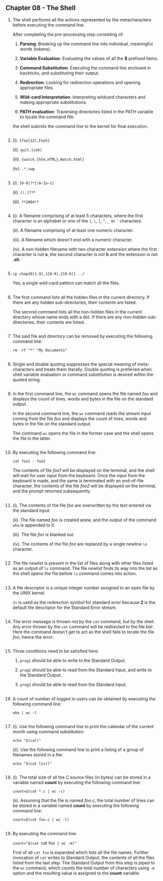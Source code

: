 ##  Chapter 08 - The Shell

01. The shell performs all the actions represented by the metacharacters before executing the command line.

    After completing the pre-processing step consisting of:

    01. **Parsing**: Breaking up the command line into individual, meaningful words (tokens).

    02. **Variable Evaluation**: Evaluating the values of all the **$** prefixed items.

    03. **Command Substitution**: Executing the command line enclosed in backticks, and substituting their output.

    04. **Redirection**: Looking for redirection operations and opening appropriate files.

    05. **Wild-card Interpretation**: Interpreting wildcard characters and making appropriate substitutions.

    06. **PATH evaluation**: Traversing directories listed in the PATH variable to locate the command file.

    the shell submits the command line to the kernel for final execution.

##

02. (i). `{foo[12],Foo5}`

    (ii). `quit.[coh]`

    (iii). `{watch.{htm,HTML},Watch.html}`

    (iv). `.*.swp`

##

03. (i). `[0-9]?*[!A-Za-z]`

    (ii). `[!.]??*`

    (iii). `?*2004*?`

##

04. (i). A filename comprising of at least 5 characters, where the first character is an alphabet or one of the `[`, `\`, `]`, `^`, `_` or `` ` `` characters.

    (ii). A filename comprising of at least one numeric character.

    (iii). A filename which doesn't end with a numeric character.

    (iv). A non-hidden filename with two character extension where the first character is not **s**, the second character is not **h** and the extension is not **.sh**.

##

05. `cp chap{0[1-9],1[0-9],2[0-6]} ../`

    Yes, a single wild-card pattern can match all the files.

##

06. The first command lists all the hidden files in the current directory. If there are any hidden sub-directories, their contents are listed.

    The second command lists all the non-hidden files in the current directory whose name ends with a dot. If there are any non-hidden sub-directories, their contents are listed.

##

07. The said file and directory can be removed by executing the following command line:

    `rm -rf "*" "My Documents"`

##

08. Single and double quoting suppresses the special meaning of meta-characters and treats them literally. Double quoting is preferred when shell variable evaluation or command substitution is desired within the quoted string.

##

09. In the first command line, the `wc` command opens the file named _foo_ and displays the count of lines, words and bytes in the file on the standard output.

    In the second command line, the `wc` command reads the stream input coming from the file _foo_ and displays the count of lines, words and bytes in the file on the standard output.

    The command `wc` opens the file in the former case and the shell opens the file in the latter.

##

10. By executing the following command line:

    `cat foo1 - foo2`

    The contents of file _foo1_ will be displayed on the terminal, and the shell will wait for user input from the keyboard. Once the input from the keyboard is made, and the same is terminated with an end-of-file character, the contents of the file _foo2_ will be displayed on the terminal, and the prompt returned subsequently.

##

11. (i). The contents of the file _foo_ are overwritten by the text entered via the standard input.

    (ii). The file named _foo_ is created anew, and the output of the command `who` is appended to it.

    (iii). The file _foo_ is blanked out.

    (iv). The contents of the file _foo_ are replaced by a single newline `\n` character.

##

12. The file _newlist_ is present in the list of files along with other files listed as an output of `ls` command. The file _newlist_ finds its way into the list as the shell opens the file before `ls` command comes into action.

##

13. A file descriptor is a unique integer number assigned to an open file by the UNIX kernel.

    `2>` is used as the redirection symbol for standard error because **2** is the default file descriptor for the Standard Error stream.

##

14. The error message is thrown not by the `cat` command, but by the shell. Any error thrown by the `cat` command will be redirected to the file _bar_. Here the command doesn't get to act as the shell fails to locate the file _foo_, hence the error.

##

15. Three conditions need to be satisfied here:

    01. `prog1` should be able to write to the Standard Output.

    02. `prog2` should be able to read from the Standard Input, and write to the Standard Output.

    03. `prog3` should be able to read from the Standard Input.

##

16. A count of number of logged in users can be obtained by executing the following command line:

    `who | wc -l`

##

17. (i). Use the following command line to print the calendar of the current month using command substitution:

    `echo "$(cal)"`

    (ii). Use the following command line to print a listing of a group of filenames stored in a file:

    `echo "$(cat list)"`

##

18. (i). The total size of all the C source files (in bytes) can be stored in a variable named **count** by executing the following command line:

    `count=$(cat *.c | wc -c)`

    (ii). Assuming that the file is named _foo.c_, the total number of lines can be stored in a variable named **count** by executing the following command line:

    `count=$(cat foo.c | wc -l)`

##

19. By executing the command line:

    `count="$(cat `cat foo` | wc -m)"`

    First of all `cat foo` is expanded which lists all the file names. Further invocation of `cat` writes to Standard Output, the contents of all the files listed from the last step. The Standard Output from this step is piped to the `wc` command, which counts the total number of characters using `-m` option and the resulting value is assigned to the **count** variable.

##
